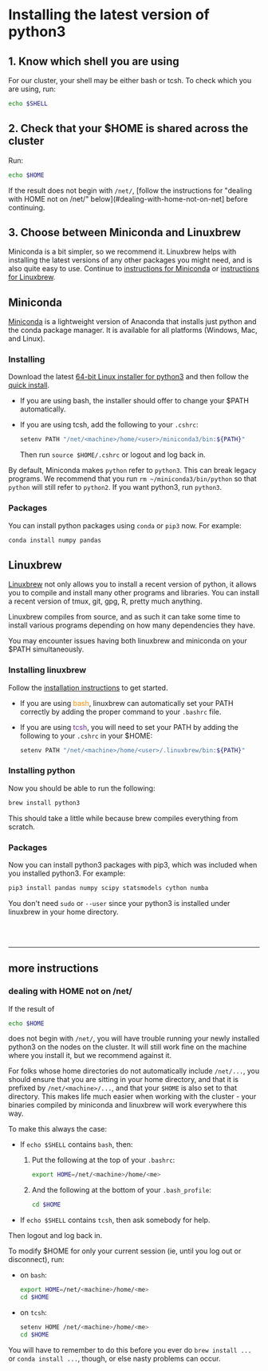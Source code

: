 # Installing the latest version of python3

## 1. Know which shell you are using

For our cluster, your shell may be either bash or tcsh. To check which you are using, run:

```bash
echo $SHELL
```

## 2. Check that your $HOME is shared across the cluster

Run:

```bash
echo $HOME
```

If the result does not begin with `/net/`, [follow the instructions for "dealing with HOME not on /net/" below](#dealing-with-home-not-on-net] before continuing.

## 3. Choose between Miniconda and Linuxbrew

Miniconda is a bit simpler, so we recommend it.  Linuxbrew helps with installing the latest versions of any other packages you might need, and is also quite easy to use.  Continue to [instructions for Miniconda](#miniconda) or [instructions for Linuxbrew](#linuxbrew).

## Miniconda

[Miniconda](https://conda.io/miniconda.html) is a lightweight version of
Anaconda that installs just python and the conda package manager. It is
available for all platforms (Windows, Mac, and Linux).

### Installing

Download the latest [64-bit Linux installer for python3](https://repo.continuum.io/miniconda/Miniconda3-latest-Linux-x86_64.sh)
and then follow the [quick install](https://conda.io/docs/install/quick.html#linux-miniconda-install).

- If you are using bash, the installer should offer to change your $PATH automatically.

- If you are using tcsh, add the following to your `.cshrc`:

    ```bash
    setenv PATH "/net/<machine>/home/<user>/miniconda3/bin:${PATH}"
    ```

    Then run `source $HOME/.cshrc` or logout and log back in.

By default, Miniconda makes `python` refer to `python3`.  This can break legacy programs.
We recommend that you run `rm ~/miniconda3/bin/python` so that `python` will still refer to `python2`.
If you want python3, run `python3`.

### Packages

You can install python packages using `conda` or `pip3` now. For example:

```bash
conda install numpy pandas
```

## Linuxbrew

[Linuxbrew](http://linuxbrew.sh/) not only allows you to install a
recent version of python, it allows you to compile and install many
other programs and libraries. You can install a recent version of tmux,
git, gpg, R, pretty much anything.

Linuxbrew compiles from source, and as such it can take some
time to install various programs depending on how many dependencies they
have.

You may encounter issues having both linuxbrew and miniconda on your
$PATH simultaneously.

### Installing linuxbrew

Follow the [installation
instructions](http://linuxbrew.sh/#install-linuxbrew) to get started.

- If you are using <span style='color: darkorange'>bash</span>, linuxbrew can automatically set your PATH
correctly by adding the proper command to your `.bashrc` file.

- If you are using <span style='color: #663399'>tcsh</span>, you will need to set your PATH by adding the
following to your `.cshrc` in your $HOME:

    ```bash
    setenv PATH "/net/<machine>/home/<user>/.linuxbrew/bin:${PATH}"
    ```

### Installing python

Now you should be able to run the following:

```bash
brew install python3
```

This should take a little while because brew compiles everything from scratch.

### Packages

Now you can install python3 packages with pip3, which was included when
you installed python3. For example:

```bash
pip3 install pandas numpy scipy statsmodels cython numba
```

You don't need `sudo` or `--user` since your python3 is installed under
linuxbrew in your home directory.

<br>

<br>

---

## more instructions

### dealing with HOME not on /net/

If the result of 

```bash
echo $HOME
```

does not begin with `/net/`, you will have trouble running your newly 
installed python3 on the nodes on the cluster. It will still work fine 
on the machine where you install it, but we recommend against it.

For folks whose home directories do not automatically include
`/net/...`, you should ensure that you are sitting in your home
directory, and that it is prefixed by `/net/<machine>/...`, and that
your `$HOME` is also set to that directory. This makes life much easier
when working with the cluster - your binaries compiled by miniconda and linuxbrew will
work everywhere this way.

To make this always the case:

- If `echo $SHELL` contains `bash`, then:

    1. Put the following at the top of your `.bashrc`: 

        ```bash
        export HOME=/net/<machine>/home/<me>
        ```

    2. And the following at the bottom of your `.bash_profile`:

        ```bash
        cd $HOME
        ```

- If `echo $SHELL` contains `tcsh`, then ask somebody for help.

Then logout and log back in. 

To modify $HOME for only your current session (ie, until you log out or disconnect), run:

- on `bash`:

    ```bash
    export HOME=/net/<machine>/home/<me>
    cd $HOME
    ```

- on `tcsh`:

    ```bash
    setenv HOME /net/<machine>/home/<me>
    cd $HOME
    ```

You will have to remember to do this before you ever do `brew install
...` or `conda install ...`, though, or else nasty problems can occur.


